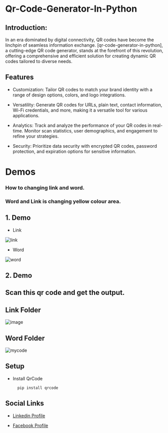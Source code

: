 # Qr-Code-Generator-In-Python

## Introduction:
In an era dominated by digital connectivity, QR codes have become the linchpin of seamless information exchange. [qr-code-generator-in-python], a cutting-edge QR code generator, stands at the forefront of this revolution, offering a comprehensive and efficient solution for creating dynamic QR codes tailored to diverse needs.

## Features

- Customization: Tailor QR codes to match your brand identity with a range of design options, colors, and logo integrations.

- Versatility: Generate QR codes for URLs, plain text, contact information, Wi-Fi credentials, and more, making it a versatile tool for various applications.

- Analytics: Track and analyze the performance of your QR codes in real-time. Monitor scan statistics, user demographics, and engagement to refine your strategies.

- Security: Prioritize data security with encrypted QR codes, password protection, and expiration options for sensitive information.

# Demos

### How to changing link and word.

### Word and Link is changing yellow colour area.

## 1. Demo

 - Link

![link](https://github.com/nithushanmoham/qr-code-generator-in-python/assets/106969157/11afd4bd-6ba0-4f19-b158-c46b3a187d60)

- Word

![word](https://github.com/nithushanmoham/qr-code-generator-in-python/assets/106969157/67bc5309-cc0f-4f51-a600-9c16dca6df8d)

## 2. Demo

## Scan this qr code and get the output.

## Link Folder
![image](https://github.com/nithushanmoham/qr-code-generator-in-python/assets/106969157/d176466f-db3c-49fa-b9b1-685e2ff06e04)

## Word Folder
![mycode](https://github.com/nithushanmoham/qr-code-generator-in-python/assets/106969157/15c3174f-4601-4e73-b09d-ee8c1874d239)

## Setup

- Install QrCode

  ```
    pip install qrcode
  ```
## Social Links

- [Linkedin Profile](https://www.linkedin.com/in/nithushanmohan/)

- [Facebook Profile](https://www.facebook.com/profile.php?id=100077725721945)
